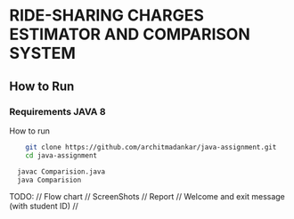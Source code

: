# RIDE-SHARING CHARGES ESTIMATOR AND COMPARISON SYSTEM

## How to Run 

### Requirements JAVA 8 
How to run 
```Bash
    git clone https://github.com/architmadankar/java-assignment.git
    cd java-assignment
```
```Bash
  javac Comparision.java
  java Comparision
```

TODO: // Flow chart // ScreenShots // Report // Welcome and exit message (with student ID) //
